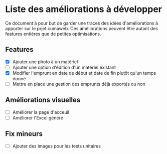 # Liste des améliorations à développer

Ce document à pour but de garder une traces des idées d'améliorations à apporter sur le prjet cumaweb. Ces améliorations peuvent être autant des features entières que de petites optimisations.

## Features

- [X] Ajouter une photo à un matériel
- [ ] Ajouter une option d'édition d'un matériel existant
- [X] Modifier l'emprunt en date de début et date de fin plutôt qu'un temps donné
- [ ] Mettre en place une gestion des emprunts déjà exportés ou non

## Améliorations visuelles

- [ ] Améliorer la page d'acceuil
- [ ] Améliorer l'Excel généré

## Fix mineurs

- [ ] Ajouter des images pour les tests unitaires